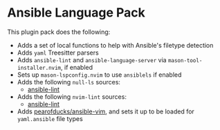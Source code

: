 # Ansible Language Pack

This plugin pack does the following:

- Adds a set of local functions to help with Ansible's filetype detection
- Adds `yaml` Treesitter parsers
- Adds `ansible-lint` and `ansible-language-server` via `mason-tool-installer.nvim`, if enabled
- Sets up `mason-lspconfig.nvim` to use `ansiblels` if enabled
- Adds the following `null-ls` sources:
  - [ansible-lint](https://github.com/ansible/ansible-lint)
- Adds the following `nvim-lint` sources:
  - [ansible-lint](https://github.com/ansible/ansible-lint)
- Adds [pearofducks/ansible-vim](https://github.com/pearofducks/ansible-vim), and sets it up to be loaded for `yaml.ansible` file types
